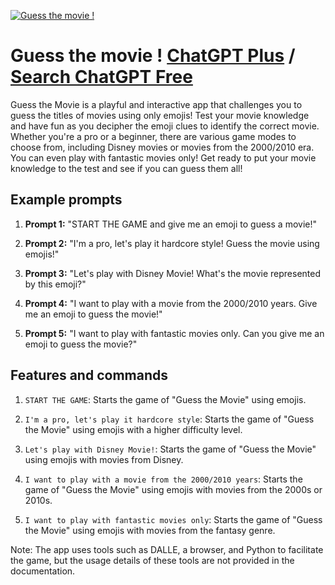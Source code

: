 
[![Guess the movie !](https://files.oaiusercontent.com/file-gH0t9zYVAh7hqDnvuoDMYYcE?se=2123-10-17T11%3A17%3A54Z&sp=r&sv=2021-08-06&sr=b&rscc=max-age%3D31536000%2C%20immutable&rscd=attachment%3B%20filename%3D58df02e0-51e5-4bfa-8878-d828190e605a.png&sig=0zR0yiTnB1Urfeb/m0ErzGElJbUMpDD4BHCM%2BBBiTDk%3D)](https://chat.openai.com/g/g-5WATRxIKH-guess-the-movie)

# Guess the movie ! [ChatGPT Plus](https://chat.openai.com/g/g-5WATRxIKH-guess-the-movie) / [Search ChatGPT Free](https://gptcall.net/index.html#/?search=Guess%20the%20movie%20!)

Guess the Movie is a playful and interactive app that challenges you to guess the titles of movies using only emojis! Test your movie knowledge and have fun as you decipher the emoji clues to identify the correct movie. Whether you're a pro or a beginner, there are various game modes to choose from, including Disney movies or movies from the 2000/2010 era. You can even play with fantastic movies only! Get ready to put your movie knowledge to the test and see if you can guess them all!

## Example prompts

1. **Prompt 1:** "START THE GAME and give me an emoji to guess a movie!"

2. **Prompt 2:** "I'm a pro, let's play it hardcore style! Guess the movie using emojis!"

3. **Prompt 3:** "Let's play with Disney Movie! What's the movie represented by this emoji?"

4. **Prompt 4:** "I want to play with a movie from the 2000/2010 years. Give me an emoji to guess the movie!"

5. **Prompt 5:** "I want to play with fantastic movies only. Can you give me an emoji to guess the movie?"

## Features and commands

1. `START THE GAME`: Starts the game of "Guess the Movie" using emojis.

2. `I'm a pro, let's play it hardcore style`: Starts the game of "Guess the Movie" using emojis with a higher difficulty level.

3. `Let's play with Disney Movie!`: Starts the game of "Guess the Movie" using emojis with movies from Disney.

4. `I want to play with a movie from the 2000/2010 years`: Starts the game of "Guess the Movie" using emojis with movies from the 2000s or 2010s.

5. `I want to play with fantastic movies only`: Starts the game of "Guess the Movie" using emojis with movies from the fantasy genre.

Note: The app uses tools such as DALLE, a browser, and Python to facilitate the game, but the usage details of these tools are not provided in the documentation.


